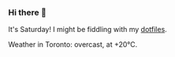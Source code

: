 ### Hi there :wave:

It's Saturday! I might be fiddling with my [dotfiles](https://github.com/bewuethr/dotfiles).

Weather in Toronto: overcast, at +20°C.
